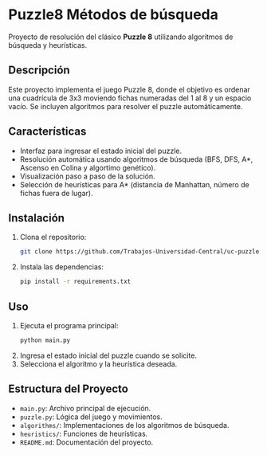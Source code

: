 # Puzzle8 Métodos de búsqueda

Proyecto de resolución del clásico **Puzzle 8** utilizando algoritmos de búsqueda y heurísticas.

## Descripción

Este proyecto implementa el juego Puzzle 8, donde el objetivo es ordenar una cuadrícula de 3x3 moviendo fichas numeradas del 1 al 8 y un espacio vacío. Se incluyen algoritmos para resolver el puzzle automáticamente.

## Características

- Interfaz para ingresar el estado inicial del puzzle.
- Resolución automática usando algoritmos de búsqueda (BFS, DFS, A*, Ascenso en Colina y algortimo genético).
- Visualización paso a paso de la solución.
- Selección de heurísticas para A* (distancia de Manhattan, número de fichas fuera de lugar).

## Instalación

1. Clona el repositorio:
    ```bash
    git clone https://github.com/Trabajos-Universidad-Central/uc-puzzle8-2025-2.git
    ```
2. Instala las dependencias:
    ```bash
    pip install -r requirements.txt
    ```

## Uso

1. Ejecuta el programa principal:
    ```bash
    python main.py
    ```
2. Ingresa el estado inicial del puzzle cuando se solicite.
3. Selecciona el algoritmo y la heurística deseada.

## Estructura del Proyecto

- `main.py`: Archivo principal de ejecución.
- `puzzle.py`: Lógica del juego y movimientos.
- `algorithms/`: Implementaciones de los algoritmos de búsqueda.
- `heuristics/`: Funciones de heurísticas.
- `README.md`: Documentación del proyecto.
